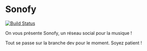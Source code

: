 # Sonofy

[![Build Status](https://travis-ci.org/SefkanTas/Sonofy.svg?branch=master)](https://travis-ci.org/SefkanTas/Sonofy)

On vous présente Sonofy, un réseau social pour la musique !

Tout se passe sur la branche dev pour le moment. Soyez patient !
